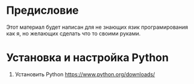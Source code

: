 # Предисловие
Этот материал будет написан для не знающих язик програмирования как я, но желающих сделать что то своими руками.
# Установка и настройка Python
1. Установить Pуthon https://www.python.org/downloads/
